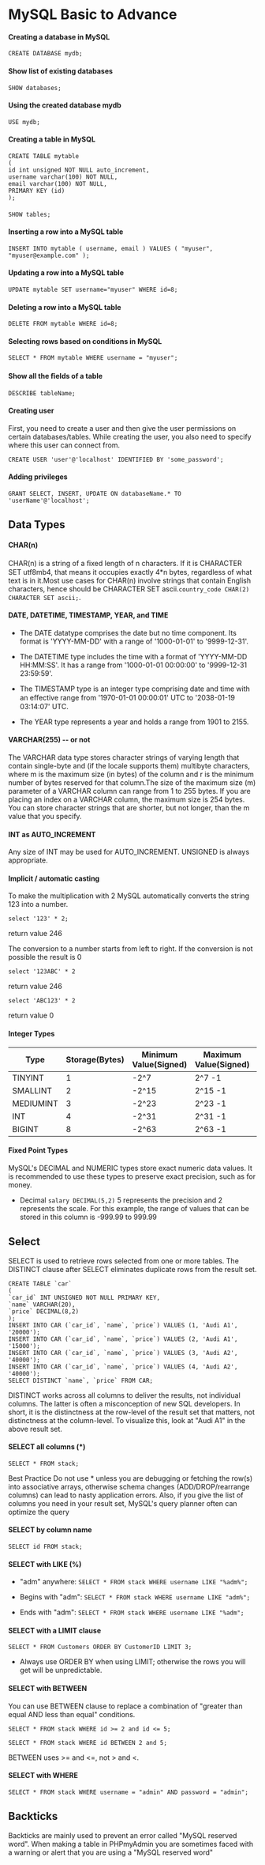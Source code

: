 # MySQL Basic to Advance

#### Creating a database in MySQL 

`CREATE DATABASE mydb;`

#### Show list of existing databases

`SHOW databases;`

#### Using the created database mydb
`USE mydb;`

#### Creating a table in MySQL

```
CREATE TABLE mytable
(
id int unsigned NOT NULL auto_increment,
username varchar(100) NOT NULL,
email varchar(100) NOT NULL,
PRIMARY KEY (id)
);
```

####

`SHOW tables;`

#### Inserting a row into a MySQL table
```
INSERT INTO mytable ( username, email ) VALUES ( "myuser", "myuser@example.com" );
```

#### Updating a row into a MySQL table

`UPDATE mytable SET username="myuser" WHERE id=8; `

#### Deleting a row into a MySQL table

`DELETE FROM mytable WHERE id=8;`

#### Selecting rows based on conditions in MySQL

`SELECT * FROM mytable WHERE username = "myuser";`

#### Show all the ﬁelds of a table

`DESCRIBE tableName;`

####  Creating user

First, you need to create a user and then give the user permissions on certain databases/tables. While creating the
user, you also need to specify where this user can connect from.

`CREATE USER 'user'@'localhost' IDENTIFIED BY 'some_password';`

#### Adding privileges

`GRANT SELECT, INSERT, UPDATE ON databaseName.* TO 'userName'@'localhost';`

## Data Types

#### CHAR(n)
CHAR(n) is a string of a ﬁxed length of n characters. If it is CHARACTER SET utf8mb4, that means it occupies exactly
4*n bytes, regardless of what text is in it.Most use cases for CHAR(n) involve strings that contain English characters, hence should be CHARACTER SET ascii.`country_code CHAR(2) CHARACTER SET ascii;`.

#### DATE, DATETIME, TIMESTAMP, YEAR, and TIME
- The DATE datatype comprises the date but no time component. Its format is 'YYYY-MM-DD' with a range of
'1000-01-01' to '9999-12-31'.

- The DATETIME type includes the time with a format of 'YYYY-MM-DD HH:MM:SS'. It has a range from '1000-01-01
00:00:00' to '9999-12-31 23:59:59'.

- The TIMESTAMP type is an integer type comprising date and time with an eﬀective range from '1970-01-01 00:00:01'
UTC to '2038-01-19 03:14:07' UTC.

- The YEAR type represents a year and holds a range from 1901 to 2155.

#### VARCHAR(255) -- or not
The VARCHAR data type stores character strings of varying length that contain single-byte and (if the locale supports them) multibyte characters, where m is the maximum size (in bytes) of the column and r is the minimum number of bytes reserved for that column.The size of the maximum size (m) parameter of a VARCHAR column can range from 1 to 255 bytes. If you are placing an index on a VARCHAR column, the maximum size is 254 bytes. You can store character strings that are shorter, but not longer, than the m value that you specify.

#### INT as AUTO_INCREMENT
Any size of INT may be used for AUTO_INCREMENT. UNSIGNED is always appropriate.

#### Implicit / automatic casting
To make the multiplication with 2 MySQL automatically converts the string 123 into a number.

`select '123' * 2;` 

return value 246

The conversion to a number starts from left to right. If the conversion is not possible the result is 0

`select '123ABC' * 2`

return value 246

`select 'ABC123' * 2`

return value 0

#### Integer Types

|Type|Storage(Bytes)|Minimum Value(Signed)|Maximum Value(Signed)|Maximum Value(Unsigned)|
|------|------|-|-|-|
|TINYINT|1| -2^7|2^7 -1| 2^8 -1|
|SMALLINT|2| -2^15|2^15 -1| 2^16 -1|
|MEDIUMINT|3| -2^23|2^23 -1| 2^24 -1|
|INT|4| -2^31|2^31 -1| 2^32 -1|
|BIGINT|8| -2^63|2^63 -1| 2^64 -1|


#### Fixed Point Types
MySQL's DECIMAL and NUMERIC types store exact numeric data values. It is recommended to use these types to
preserve exact precision, such as for money.

- Decimal `salary DECIMAL(5,2)`
5 represents the precision and 2 represents the scale. For this example, the range of values that can be stored in
this column is -999.99 to 999.99  

## Select
SELECT is used to retrieve rows selected from one or more tables.
The DISTINCT clause after SELECT eliminates duplicate rows from the result set.

```
CREATE TABLE `car`
(
`car_id` INT UNSIGNED NOT NULL PRIMARY KEY,
`name` VARCHAR(20),
`price` DECIMAL(8,2)
);
INSERT INTO CAR (`car_id`, `name`, `price`) VALUES (1, 'Audi A1', '20000');
INSERT INTO CAR (`car_id`, `name`, `price`) VALUES (2, 'Audi A1', '15000');
INSERT INTO CAR (`car_id`, `name`, `price`) VALUES (3, 'Audi A2', '40000');
INSERT INTO CAR (`car_id`, `name`, `price`) VALUES (4, 'Audi A2', '40000');
SELECT DISTINCT `name`, `price` FROM CAR;
```
DISTINCT works across all columns to deliver the results, not individual columns. The latter is often a misconception
of new SQL developers. In short, it is the distinctness at the row-level of the result set that matters, not distinctness
at the column-level. To visualize this, look at "Audi A1" in the above result set.

#### SELECT all columns (*)
`SELECT * FROM stack;`

Best Practice Do not use * unless you are debugging or fetching the row(s) into associative arrays, otherwise
schema changes (ADD/DROP/rearrange columns) can lead to nasty application errors. Also, if you give the list of
columns you need in your result set, MySQL's query planner often can optimize the query

#### SELECT by column name
`SELECT id FROM stack;`
 
#### SELECT with LIKE (%)
- "adm" anywhere:
 `SELECT * FROM stack WHERE username LIKE "%adm%";`

- Begins with "adm":
  `SELECT * FROM stack WHERE username LIKE "adm%";`
- Ends with "adm":
  `SELECT * FROM stack WHERE username LIKE "%adm";`

#### SELECT with a LIMIT clause
`SELECT * FROM Customers ORDER BY CustomerID LIMIT 3;`
- Always use ORDER BY when using LIMIT; otherwise the rows you will get will be unpredictable.

#### SELECT with BETWEEN
You can use BETWEEN clause to replace a combination of "greater than equal AND less than equal" conditions.

`SELECT * FROM stack WHERE id >= 2 and id <= 5;`

`SELECT * FROM stack WHERE id BETWEEN 2 and 5;`

BETWEEN uses >= and <=, not > and <.

#### SELECT with WHERE
`SELECT * FROM stack WHERE username = "admin" AND password = "admin";`

## Backticks
Backticks are mainly used to prevent an error called "MySQL reserved word". When making a table in PHPmyAdmin
you are sometimes faced with a warning or alert that you are using a "MySQL reserved word"
